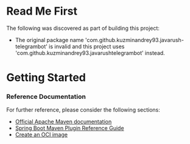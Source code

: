 # Read Me First
The following was discovered as part of building this project:

* The original package name 'com.github.kuzminandrey93.javarush-telegrambot' is invalid and this project uses 'com.github.kuzminandrey93.javarushtelegrambot' instead.

# Getting Started

### Reference Documentation
For further reference, please consider the following sections:

* [Official Apache Maven documentation](https://maven.apache.org/guides/index.html)
* [Spring Boot Maven Plugin Reference Guide](https://docs.spring.io/spring-boot/docs/2.5.8/maven-plugin/reference/html/)
* [Create an OCI image](https://docs.spring.io/spring-boot/docs/2.5.8/maven-plugin/reference/html/#build-image)

